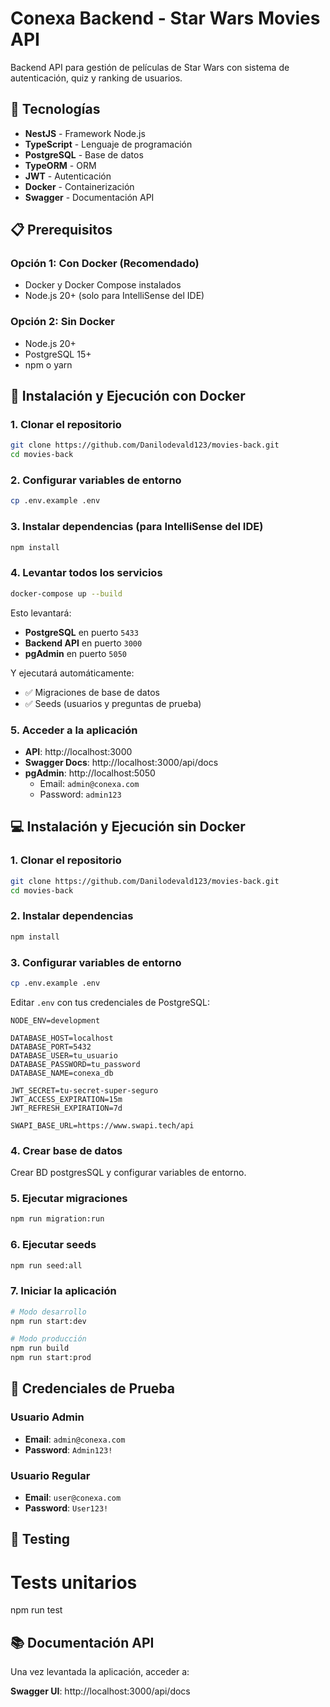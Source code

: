 # Conexa Backend - Star Wars Movies API

Backend API para gestión de películas de Star Wars con sistema de autenticación, quiz y ranking de usuarios.

## 🚀 Tecnologías

- **NestJS** - Framework Node.js
- **TypeScript** - Lenguaje de programación
- **PostgreSQL** - Base de datos
- **TypeORM** - ORM
- **JWT** - Autenticación
- **Docker** - Containerización
- **Swagger** - Documentación API

## 📋 Prerequisitos

### Opción 1: Con Docker (Recomendado)

- Docker y Docker Compose instalados
- Node.js 20+ (solo para IntelliSense del IDE)

### Opción 2: Sin Docker

- Node.js 20+
- PostgreSQL 15+
- npm o yarn

## 🐳 Instalación y Ejecución con Docker

### 1. Clonar el repositorio

```bash
git clone https://github.com/Danilodevald123/movies-back.git
cd movies-back
```

### 2. Configurar variables de entorno

```bash
cp .env.example .env
```

### 3. Instalar dependencias (para IntelliSense del IDE)

```bash
npm install
```

### 4. Levantar todos los servicios

```bash
docker-compose up --build
```

Esto levantará:

- **PostgreSQL** en puerto `5433`
- **Backend API** en puerto `3000`
- **pgAdmin** en puerto `5050`

Y ejecutará automáticamente:

- ✅ Migraciones de base de datos
- ✅ Seeds (usuarios y preguntas de prueba)

### 5. Acceder a la aplicación

- **API**: http://localhost:3000
- **Swagger Docs**: http://localhost:3000/api/docs
- **pgAdmin**: http://localhost:5050
  - Email: `admin@conexa.com`
  - Password: `admin123`

## 💻 Instalación y Ejecución sin Docker

### 1. Clonar el repositorio

```bash
git clone https://github.com/Danilodevald123/movies-back.git
cd movies-back
```

### 2. Instalar dependencias

```bash
npm install
```

### 3. Configurar variables de entorno

```bash
cp .env.example .env
```

Editar `.env` con tus credenciales de PostgreSQL:

```env
NODE_ENV=development

DATABASE_HOST=localhost
DATABASE_PORT=5432
DATABASE_USER=tu_usuario
DATABASE_PASSWORD=tu_password
DATABASE_NAME=conexa_db

JWT_SECRET=tu-secret-super-seguro
JWT_ACCESS_EXPIRATION=15m
JWT_REFRESH_EXPIRATION=7d

SWAPI_BASE_URL=https://www.swapi.tech/api
```

### 4. Crear base de datos

Crear BD postgresSQL y configurar variables de entorno.

### 5. Ejecutar migraciones

```bash
npm run migration:run
```

### 6. Ejecutar seeds

```bash
npm run seed:all
```

### 7. Iniciar la aplicación

```bash
# Modo desarrollo
npm run start:dev

# Modo producción
npm run build
npm run start:prod
```

## 🔑 Credenciales de Prueba

### Usuario Admin

- **Email**: `admin@conexa.com`
- **Password**: `Admin123!`

### Usuario Regular

- **Email**: `user@conexa.com`
- **Password**: `User123!`

## 🧪 Testing

# Tests unitarios

npm run test

## 📚 Documentación API

Una vez levantada la aplicación, acceder a:

**Swagger UI**: http://localhost:3000/api/docs

